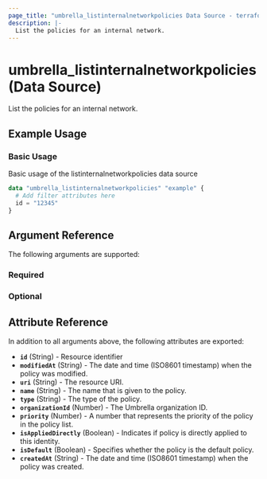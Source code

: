 ```yaml
---
page_title: "umbrella_listinternalnetworkpolicies Data Source - terraform-provider-umbrella"
description: |-
  List the policies for an internal network.
---
```


# umbrella_listinternalnetworkpolicies (Data Source)

List the policies for an internal network.

## Example Usage


### Basic Usage

Basic usage of the listinternalnetworkpolicies data source

```terraform
data "umbrella_listinternalnetworkpolicies" "example" {
  # Add filter attributes here
  id = "12345"
}
```



## Argument Reference

The following arguments are supported:

### Required



### Optional



## Attribute Reference

In addition to all arguments above, the following attributes are exported:

- **`id`** (String) - Resource identifier
- **`modifiedAt`** (String) - The date and time (ISO8601 timestamp) when the policy was modified.
- **`uri`** (String) - The resource URI.
- **`name`** (String) - The name that is given to the policy.
- **`type`** (String) - The type of the policy.
- **`organizationId`** (Number) - The Umbrella organization ID.
- **`priority`** (Number) - A number that represents the priority of the policy in the policy list.
- **`isAppliedDirectly`** (Boolean) - Indicates if policy is directly applied to this identity.
- **`isDefault`** (Boolean) - Specifies whether the policy is the default policy.
- **`createdAt`** (String) - The date and time (ISO8601 timestamp) when the policy was created.



